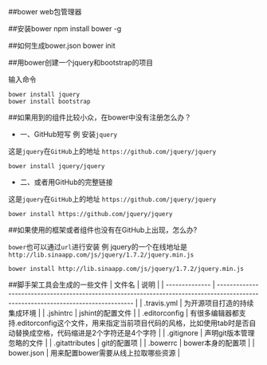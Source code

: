 ##bower web包管理器

##安装bower
	npm install bower -g 

##如何生成bower.json
	bower init

##用bower创建一个jquery和bootstrap的项目

输入命令

	bower install jquery
	bower install bootstrap

##如果用到的组件比较小众，在bower中没有注册怎么办？
* 一、GitHub短写 
例 安装`jquery`

这是`jquery`在`GitHub`上的地址 `https://github.com/jquery/jquery`

	bower install jquery/jquery

* 二、或者用GitHub的完整链接

这是`jquery`在`GitHub`上的地址 `https://github.com/jquery/jquery`

	bower install https://github.com/jquery/jquery

##如果使用的框架或者组件也没有在GitHub上出现，怎么办?

`bower`也可以通过`url`进行安装
例 jquery的一个在线地址是 `http://lib.sinaapp.com/js/jquery/1.7.2/jquery.min.js`

	bower install http://lib.sinaapp.com/js/jquery/1.7.2/jquery.min.js

##脚手架工具会生成的一些文件
|     文件名     |                                                                说明                                                                |
| -------------- | ---------------------------------------------------------------------------------------------------------------------------------- |
| .travis.yml    | 为开源项目打造的持续集成环境                                                                                                       |
| .jshintrc      | jshint的配置文件                                                                                                                   |
| .editorconfig  | 有很多编辑器都支持.editorconfig这个文件，用来指定当前项目代码的风格，比如使用tab时是否自动替换成空格，代码缩进是2个字符还是4个字符 |
| .gitignore     | 声明git版本管理忽略的文件                                                                                                          |
| .gitattributes | git的配置项                                                                                                                        |
| .bowerrc       | bower本身的配置项                                                                                                                  |
| bower.json     | 用来配置bower需要从线上拉取哪些资源                                                                                                |

